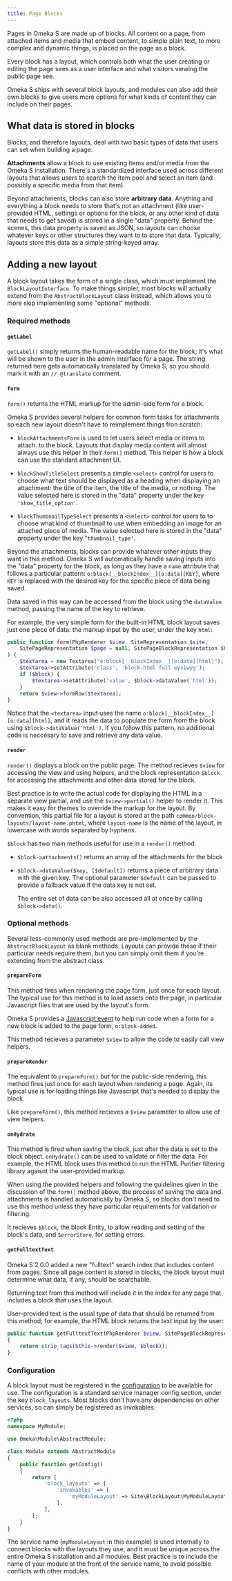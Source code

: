 ```yaml
---
title: Page Blocks
---
```


Pages in Omeka S are made up of blocks. All content on a page, from attached
items and media that embed content, to simple plain text, to more complex and
dynamic things, is placed on the page as a block.

Every block has a layout, which controls both what the user creating or editing
the page sees as a user interface and what visitors viewing the public page
see.

Omeka S ships with several block layouts, and modules can also add their own
blocks to give users more options for what kinds of content they can include on
their pages.

## What data is stored in blocks

Blocks, and therefore layouts, deal with two basic types of data that users can
set when building a page.

**Attachments** allow a block to use existing items and/or media from the Omeka
S installation. There's a standardized interface used across different layouts
that allows users to search the item pool and select an item (and possibly a
specific media from that item).

Beyond attachments, blocks can also store **arbitrary data**. Anything and
everything a block needs to store that's not an attachment (like user-provided
HTML, settings or options for the block, or any other kind of data that needs
to get saved) is stored in a single "data" property. Behind the scenes, this
data property is saved as JSON, so layouts can choose whatever keys or other
structures they want to to store that data. Typically, layouts store this data
as a simple string-keyed array.

## Adding a new layout

A block layout takes the form of a single class, which must implement the
`BlockLayoutInterface`. To make things simpler, most blocks will actually
extend from the `AbstractBlockLayout` class instead, which allows you to more
skip implementing some "optional" methods.

### Required methods

#### `getLabel`

`getLabel()` simply returns the human-readable name for the block; it's what
will be shown to the user in the admin interface for a page. The string
returned here gets automatically translated by Omeka S, so you should mark it
with an `// @translate` comment.

#### `form`

`form()` returns the HTML markup for the admin-side form for a block.

Omeka S provides several helpers for common form tasks for attachments
so each new layout doesn't have to reimplement things fron scratch:

- `blockAttachmentsForm` is used to let users select media or items to
  attach. to the block. Layouts that display media content will almost
  always use this helper in their `form()` method. This helper is how a block
  can use the standard attachment UI.

- `blockShowTitleSelect` presents a simple `<select>` control for users
  to choose what text should be displayed as a heading when displaying
  an attachment: the title of the item, the title of the media, or
  nothing. The value selected here is stored in the "data" property
  under the key `'show_title_option'`.

- `blockThumbnailTypeSelect` presents a `<select>` control for users to
  to choose what kind of thumbnail to use when embedding an image for an
  attached piece of media. The value selected here is stored in the "data"
  property under the key "`thumbnail_type'`.

Beyond the attachments, blocks can provide whatever other inputs they want in
this method. Omeka S will automatically handle saving inputs into the "data"
property for the block, as long as they have a `name` attribute that follows
a particular pattern: `o:block[__blockIndex__][o:data][KEY]`, where `KEY` is
replaced with the desired key for the specific piece of data being saved.

Data saved in this way can be accessed from the block using the `dataValue`
method, passing the name of the key to retrieve.

For example, the very simple form for the built-in HTML block layout saves
just one piece of data: the markup input by the user, under the key `html`:

```php
public function form(PhpRenderer $view, SiteRepresentation $site,
    SitePageRepresentation $page = null, SitePageBlockRepresentation $block = null
) {
    $textarea = new Textarea("o:block[__blockIndex__][o:data][html]");
    $textarea->setAttribute('class', 'block-html full wysiwyg');
    if ($block) {
        $textarea->setAttribute('value', $block->dataValue('html'));
    }
    return $view->formRow($textarea);
}
```

Notice that the `<textarea>` input uses the name `o:block[__blockIndex__][o:data][html]`,
and it reads the data to populate the form from the block using
`$block->dataValue('html')`. If you follow this pattern, no additional code is neccesary
to save and retrieve any data value.

#### `render`

`render()` displays a block on the public page. The method recieves `$view` for
accessing the view and using helpers, and the block representation `$block` for
accessing the attachments and other data stored for the block.

Best practice is to write the actual code for displaying the HTML in a
separate view partial, and use the `$view->partial()` helper to render it.
This makes it easy for themes to override the markup for the layout. By
convention, this partial file for a layout is stored at the path
`common/block-layouts/layout-name.phtml`, where `layout-name` is the name
of the layout, in lowercase with words separated by hyphens.

`$block` has two main methods useful for use in a `render()` method:

- `$block->attachments()` returns an array of the attachments for the block
- `$block->dataValue($key, [$default])` returns a piece of arbitrary data with the
  given key. The optional parameter `$default` can be passed to provide a fallback
  value if the data key is not set.

  The entire set of data can be also accessed all at once by calling `$block->data()`.

### Optional methods

Several less-commonly used methods are pre-implemented by the `AbstractBlockLayout`
as blank methods. Layouts can provide these if their particular needs require
them, but you can simply omit them if you're extending from the abstract class.

#### `prepareForm`

This method fires when rendering the page form, just once
for each layout. The typical use for this method is to load assets onto the
page, in particular Javascript files that are used by the layout's form.

Omeka S provides a [Javascript event](../reference/javascript_events.md)
to help run code when a form for a new block is added to the page form,
`o:block-added`.

This method recieves a parameter `$view` to allow the code to easily call
view helpers.

#### `prepareRender`

The equivalent to `prepareForm()` but for the public-side
rendering, this method fires just once for each layout when rendering a page.
Again, its typical use is for loading things like Javascript that's needed
to display the block.

Like `prepareForm()`, this method recieves a `$view` parameter to allow use
of view helpers.

#### `onHydrate`

This method is fired when saving the block, just after the data
is set to the block object. `onHydrate()` can be used to validate or filter the
data. For example, the HTML block uses this method to run the HTML Purifier
filtering library agaisnt the user-provided markup.

When using the provided helpers and following the guidelines given in the
discussion of the `form()` method above, the process of saving the data and
attachments is handled automatically by Omeka S, so blocks don't need to use
this method unless they have particular requirements for validation or
filtering.

It recieves `$block`, the block Entity, to allow reading and setting of the
block's data, and `$errorStore`, for setting errors.

#### `getFulltextText`

Omeka S 2.0.0 added a new "fulltext" search index that
includes content from pages. Since all page content is stored in blocks,
the block layout must determine what data, if any, should be searchable.

Returning text from this method will include it in the index for any page
that includes a block that uses the layout.

User-provided text is the usual type of data that should be returned from
this method; for example, the HTML block returns the text input by the user:

```php
public function getFulltextText(PhpRenderer $view, SitePageBlockRepresentation $block)
{
    return strip_tags($this->render($view, $block));
}
```

### Configuration

A block layout must be registered in the [configuration](config.md) to be
available for use. The configuration is a standard service manager config
section, under the key `block_layouts`. Most blocks don't have any
dependencies on other services, so can simply be registered as invokables:

```php
<?php
namespace MyModule;

use Omeka\Module\AbstractModule;

class Module extends AbstractModule
{
    public function getConfig()
    {
        return [
            'block_layouts' => [
                'invokables' => [
                    'myModuleLayout' => Site\BlockLayout\MyModuleLayout::class,
                ],
            ],
        ];
    }
}
```

The service name (`myModuleLayout` in this example) is used internally to
connect blocks with the layouts they use, and it must be unique across the
entire Omeka S installation and all modules. Best practice is to include the
name of your module at the front of the service name, to avoid possible
conflicts with other modules.
